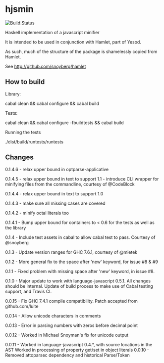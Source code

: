 hjsmin
======

[![Build Status](https://secure.travis-ci.org/alanz/hjsmin.png?branch=master)](http://travis-ci.org/alanz/hjsmin)

Haskell implementation of a javascript minifier

It is intended to be used in conjunction with Hamlet, part of Yesod.

As such, much of the structure of the package is shamelessly copied from Hamlet.

See http://github.com/snoyberg/hamlet


How to build
------------

Library:

cabal clean && cabal configure && cabal build

Tests:

cabal clean && cabal configure -fbuildtests && cabal build

Running the tests

./dist/build/runtests/runtests

Changes
-------

0.1.4.6 - relax upper bound in optparse-applicative

0.1.4.5 - relax upper bound in text to support 1.1
        - introduce CLI wrapper for minifying files from the
          commandline, courtesy of @CodeBlock

0.1.4.4 - relax upper bound in text to support 1.0

0.1.4.3 - make sure all missing cases are covered

0.1.4.2 - minify octal literals too

0.1.4.1 - Bump upper bound for containers to < 0.6 for the tests as well as the library

0.1.4 - Include test assets in cabal to allow cabal test to pass. Courtesy of @snoyberg

0.1.3 - Update version ranges for GHC 7.6.1, courtesy of @mietek

0.1.2 - More general fix to the space after 'new' keyword, for issue #8 & #9

0.1.1 - Fixed problem with missing space after 'new' keyword, in issue #8.

0.1.0 - Major update to work with language-javascript 0.5.1. All changes should be internal.
        Update of build process to make use of Cabal testing support, and Travis CI.

0.0.15 - Fix GHC 7.4.1 compile compatibility. Patch accepted from github.com/luite

0.0.14 - Allow unicode characters in comments

0.0.13 - Error in parsing numbers with zeros before decimal point

0.0.12 - Worked in Michael Snoyman's fix for unicode output

0.0.11 - Worked in language-javascript 0.4.*, with source locations in the AST
         Worked in processing of property get/set in object literals
0.0.10 - Removed attoparsec dependency and historical Parse/Token


